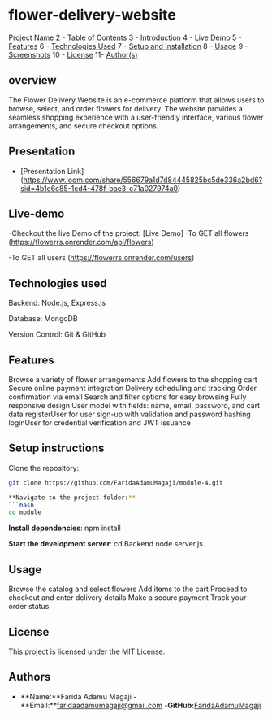 # flower-delivery-website

[Project Name](#project-name)
2 - [Table of Contents](#table-of-contents)
3 - [Introduction](#introduction)
4 - [Live Demo](#live-demo)
5 - [Features](#features)
6 - [Technologies Used](#technologies-used)
7 - [Setup and Installation](#setup-and-installation)
8 - [Usage](#usage)
9 - [Screenshots](#screenshots)
10 - [License](#license)
11- [Author(s)](#authors)


## overview
The Flower Delivery Website is an e-commerce platform that allows users to browse, select, and order flowers for delivery. The website provides a seamless shopping experience with a user-friendly interface, various flower arrangements, and secure checkout options.


## Presentation <a name="Presentation"></a>
- [Presentation Link] (https://www.loom.com/share/556679a1d7d84445825bc5de336a2bd6?sid=4b1e6c85-1cd4-478f-bae3-c71a027974a0)


## Live-demo 
-Checkout the live Demo of the project: [Live Demo] 
-To GET all flowers (https://flowerrs.onrender.com/api/flowers)

-To GET all users (https://flowerrs.onrender.com/users)

## Technologies used
Backend: Node.js, Express.js

Database: MongoDB

Version Control: Git & GitHub

## Features
Browse a variety of flower arrangements
Add flowers to the shopping cart
Secure online payment integration
Delivery scheduling and tracking
Order confirmation via email
Search and filter options for easy browsing
Fully responsive design
 User model with fields: name, email, password, and cart data
 registerUser for user sign-up with validation and password hashing
loginUser for credential verification and JWT issuance

## Setup instructions
Clone the repository:
```bash 
git clone https://github.com/FaridaAdamuMagaji/module-4.git 

**Navigate to the project folder:**
```bash 
cd module
```

**Install dependencies**:
npm install

**Start the development server**:
cd Backend
node server.js


## Usage
Browse the catalog and select flowers
Add items to the cart
Proceed to checkout and enter delivery details
Make a secure payment
Track your order status


## License
This project is licensed under the MIT License. 
## Authors 
- **Name:**Farida Adamu Magaji
-**Email:**faridaadamumagaji@gmail.com
-**GitHub:**[FaridaAdamuMagaji]( https://github.com/FaridaAdamuMagaji)